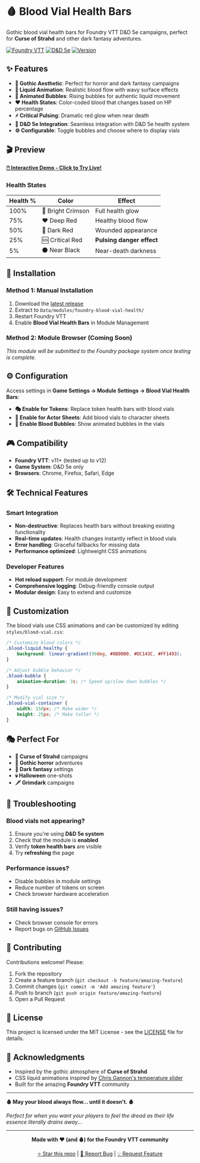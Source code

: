 # 🩸 Blood Vial Health Bars

Gothic blood vial health bars for Foundry VTT D&D 5e campaigns, perfect for **Curse of Strahd** and other dark fantasy adventures.

[![Foundry VTT](https://img.shields.io/badge/Foundry%20VTT-11%2B-green)](https://foundryvtt.com/)
[![D&D 5e](https://img.shields.io/badge/D%26D%205e-Compatible-red)](https://foundryvtt.com/packages/dnd5e)
[![Version](https://img.shields.io/badge/Version-1.0.3-blue)](https://github.com/mr-steveb/foundry-blood-vial-health/releases)

## ✨ Features

- **🧛 Gothic Aesthetic**: Perfect for horror and dark fantasy campaigns
- **🌊 Liquid Animation**: Realistic blood flow with wavy surface effects
- **🫧 Animated Bubbles**: Rising bubbles for authentic liquid movement
- **❤️ Health States**: Color-coded blood that changes based on HP percentage
- **⚡ Critical Pulsing**: Dramatic red glow when near death
- **🎯 D&D 5e Integration**: Seamless integration with D&D 5e health system
- **⚙️ Configurable**: Toggle bubbles and choose where to display vials

## 🎬 Preview

**[🖱️ Interactive Demo - Click to Try Live!](https://htmlpreview.github.io/?https://gist.github.com/mr-steveb/8512f1574c42ff78b0c3ed0d691a98b7/raw/preview.html)**


### Health States

| Health % | Color | Effect |
|----------|-------|--------|
| 100% | 🩷 Bright Crimson | Full health glow |
| 75% | ❤️ Deep Red | Healthy blood flow |
| 50% | 🔴 Dark Red | Wounded appearance |
| 25% | 🆘 Critical Red | **Pulsing danger effect** |
| 5% | ⚫ Near Black | Near-death darkness |

## 🚀 Installation

### Method 1: Manual Installation
1. Download the [latest release](https://github.com/mr-steveb/foundry-blood-vial-health/releases)
2. Extract to `Data/modules/foundry-blood-vial-health/`
3. Restart Foundry VTT
4. Enable **Blood Vial Health Bars** in Module Management

### Method 2: Module Browser (Coming Soon)
*This module will be submitted to the Foundry package system once testing is complete.*

## ⚙️ Configuration

Access settings in **Game Settings → Module Settings → Blood Vial Health Bars**:

- **🎭 Enable for Tokens**: Replace token health bars with blood vials
- **📄 Enable for Actor Sheets**: Add blood vials to character sheets  
- **🫧 Enable Blood Bubbles**: Show animated bubbles in the vials

## 🎮 Compatibility

- **Foundry VTT**: v11+ (tested up to v12)
- **Game System**: D&D 5e only
- **Browsers**: Chrome, Firefox, Safari, Edge

## 🛠️ Technical Features

### Smart Integration
- **Non-destructive**: Replaces health bars without breaking existing functionality
- **Real-time updates**: Health changes instantly reflect in blood vials
- **Error handling**: Graceful fallbacks for missing data
- **Performance optimized**: Lightweight CSS animations

### Developer Features
- **Hot reload support**: For module development
- **Comprehensive logging**: Debug-friendly console output
- **Modular design**: Easy to extend and customize

## 🎨 Customization

The blood vials use CSS animations and can be customized by editing `styles/blood-vial.css`:

```css
/* Customize blood colors */
.blood-liquid.healthy {
    background: linear-gradient(90deg, #8B0000, #DC143C, #FF1493);
}

/* Adjust bubble behavior */
.blood-bubble {
    animation-duration: 3s; /* Speed up/slow down bubbles */
}

/* Modify vial size */
.blood-vial-container {
    width: 150px; /* Make wider */
    height: 25px; /* Make taller */
}
```

## 🎭 Perfect For

- **🧛 Curse of Strahd** campaigns
- **🏰 Gothic horror** adventures  
- **🌙 Dark fantasy** settings
- **💀 Halloween** one-shots
- **🗡️ Grimdark** campaigns

## 🔧 Troubleshooting

### Blood vials not appearing?
1. Ensure you're using **D&D 5e system**
2. Check that the module is **enabled**
3. Verify **token health bars** are visible
4. Try **refreshing** the page

### Performance issues?
- Disable bubbles in module settings
- Reduce number of tokens on screen
- Check browser hardware acceleration

### Still having issues?
- Check browser console for errors
- Report bugs on [GitHub Issues](https://github.com/mr-steveb/foundry-blood-vial-health/issues)

## 🤝 Contributing

Contributions welcome! Please:

1. Fork the repository
2. Create a feature branch (`git checkout -b feature/amazing-feature`)
3. Commit changes (`git commit -m 'Add amazing feature'`)
4. Push to branch (`git push origin feature/amazing-feature`)
5. Open a Pull Request

## 📜 License

This project is licensed under the MIT License - see the [LICENSE](LICENSE) file for details.

## 🙏 Acknowledgments

- Inspired by the gothic atmosphere of **Curse of Strahd**
- CSS liquid animations inspired by [Chris Gannon's temperature slider](https://codepen.io/chrisgannon/pen/vjNNew)
- Built for the amazing **Foundry VTT** community

---

**🩸 May your blood always flow... until it doesn't. 🩸**

*Perfect for when you want your players to feel the dread as their life essence literally drains away...*

---

<div align="center">

**Made with ❤️ (and 🩸) for the Foundry VTT community**

[⭐ Star this repo](https://github.com/mr-steveb/foundry-blood-vial-health) | [🐛 Report Bug](https://github.com/mr-steveb/foundry-blood-vial-health/issues) | [💡 Request Feature](https://github.com/mr-steveb/foundry-blood-vial-health/issues)

</div>
